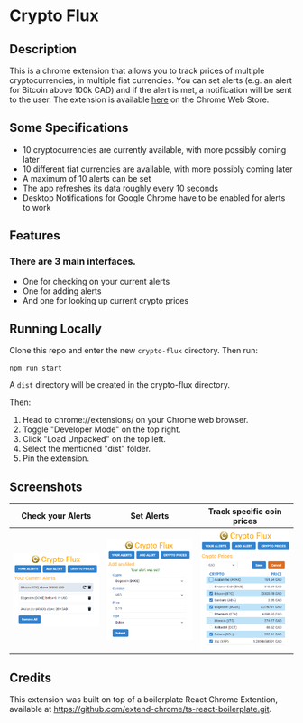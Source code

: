 # Crypto Flux

## Description
This is a chrome extension that allows you to track prices of multiple cryptocurrencies, in multiple fiat currencies. You can set alerts (e.g. an alert for Bitcoin above 100k CAD) and if the alert is met, a notification will be sent to the user. The extension is available [here](https://chrome.google.com/webstore/detail/crypto-flux/lfihplojaiglbfjdkelpjmkdkfeomgef?hl=en) on the Chrome Web Store.

## Some Specifications
* 10 cryptocurrencies are currently available, with more possibly coming later
* 10 different fiat currencies are available, with more possibly coming later
* A maximum of 10 alerts can be set
* The app refreshes its data roughly every 10 seconds
* Desktop Notifications for Google Chrome have to be enabled for alerts to work

## Features
### There are 3 main interfaces.

* One for checking on your current alerts
* One for adding alerts
* And one for looking up current crypto prices

## Running Locally
Clone this repo and enter the new `crypto-flux` directory. Then run:
```
npm run start
```

A `dist` directory will be created in the crypto-flux directory.

Then:
1. Head to chrome://extensions/ on your Chrome web browser.
2. Toggle "Developer Mode" on the top right.
3. Click "Load Unpacked" on the top left.
4. Select the mentioned "dist" folder.
5. Pin the extension.


## Screenshots
Check your Alerts          |  Set Alerts               |  Track specific coin prices
:-------------------------:|:-------------------------:|:-------------------------:
![](screenshots/pic3.png)  | ![](screenshots/pic4.png) | ![](screenshots/pic1.png)

## Credits
This extension was built on top of a boilerplate React Chrome Extention, available at https://github.com/extend-chrome/ts-react-boilerplate.git.


